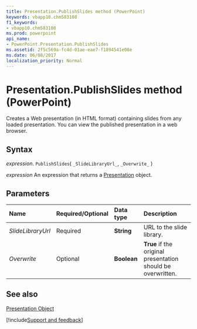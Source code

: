 ```yaml
---
title: Presentation.PublishSlides method (PowerPoint)
keywords: vbapp10.chm583108
f1_keywords:
- vbapp10.chm583108
ms.prod: powerpoint
api_name:
- PowerPoint.Presentation.PublishSlides
ms.assetid: 2f5c569a-fc4d-01ae-eae7-f1894541e08e
ms.date: 06/08/2017
localization_priority: Normal
---
```



# Presentation.PublishSlides method (PowerPoint)

Creates a Web presentation (in HTML format) containing slides from any loaded presentation. You can view the published presentation in a web browser.


## Syntax

_expression_. `PublishSlides`( `_SlideLibraryUrl_`, `_Overwrite_` )

 _expression_ An expression that returns a [Presentation](PowerPoint.Presentation.md) object.


## Parameters



|Name|Required/Optional|Data type|Description|
|:-----|:-----|:-----|:-----|
| _SlideLibraryUrl_|Required|**String**|URL to the slide library.|
| _Overwrite_|Optional|**Boolean**|**True** if the original presentation should be overwritten.|

## See also


[Presentation Object](PowerPoint.Presentation.md)

[!include[Support and feedback](~/includes/feedback-boilerplate.md)]